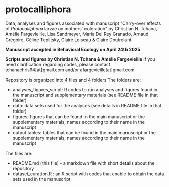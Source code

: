 # protocalliphora
Data, analyses and figures associated with manuscript "Carry-over effects of *Protocalliphora* larvae on mothers' coloration" 
by Christian N. Tchana, Amélie Fargevieille, Lisa Sandmeyer, María Del Rey Granado, Arnaud Grégoire, Céline Teplitsky, Claire Loiseau & Claire Doutrelant

**Manuscript accepted in Behavioral Ecology on April 24th 2025**

**Scripts and figures by Christian N. Tchana & Amélie Fargevieille**
If you need clarification regarding codes, please contact tchanachris94[at]gmail.com and/or afargevieille[at]gmail.com


Repository is organized into 4 files and 4 folders
The folders are:
- analyses_figures_script: R codes to run analyses and figures found in the manuscript and supplementary materials (see README file in that folder)
- data: data sets used for the analyses (see details in README file in that folder)
- figures: figures that can be found in the main manuscript or the supplementary materials; names according to their name in the manuscript
- output tables: tables that can be found in the main manuscript or the supplementary materials; names according to their name in the manuscript

The files are:
- README.md (this file) - a markdown file with short details about the repository
- dataset_curation.R : an R script with codes that enable to obtain the data sets used in the manuscript



